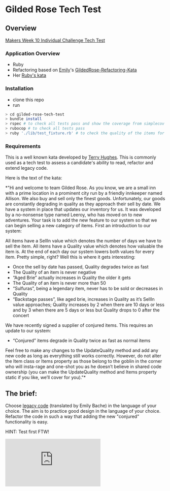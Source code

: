 # Gilded Rose Tech Test

## Overview

[Makers Week 10 Individual Challenge Tech Test](https://github.com/makersacademy/course/blob/master/individual_challenges/gilded_rose.md)

### Application Overview

- Ruby
- Refactoring based on [Emily](https://github.com/emilybache)'s [GildedRose-Refactoring-Kata](https://github.com/emilybache/GildedRose-Refactoring-Kata)
- Her [Ruby's kata](https://github.com/emilybache/GildedRose-Refactoring-Kata/tree/master/ruby)

### Installation

- clone this repo
- run

```bash
> cd gilded-rose-tech-test
> bundle install
> rspec # to check all tests pass and show the coverage from simplecov
> rubocop # to check all tests pass
> ruby './lib/test_fixture.rb' # to check the quality of the items for the next 15 days
```

### Requirements

This is a well known kata developed by [Terry Hughes](http://iamnotmyself.com/2011/02/13/refactor-this-the-gilded-rose-kata/). This is commonly used as a tech test to assess a candidate's ability to read, refactor and extend legacy code.

Here is the text of the kata:

\*"Hi and welcome to team Gilded Rose. As you know, we are a small inn with a prime location in a prominent city run by a friendly innkeeper named Allison. We also buy and sell only the finest goods. Unfortunately, our goods are constantly degrading in quality as they approach their sell by date. We have a system in place that updates our inventory for us. It was developed by a no-nonsense type named Leeroy, who has moved on to new adventures. Your task is to add the new feature to our system so that we can begin selling a new category of items. First an introduction to our system:

All items have a SellIn value which denotes the number of days we have to sell the item. All items have a Quality value which denotes how valuable the item is. At the end of each day our system lowers both values for every item. Pretty simple, right? Well this is where it gets interesting:

- Once the sell by date has passed, Quality degrades twice as fast
- The Quality of an item is never negative
- “Aged Brie” actually increases in Quality the older it gets
- The Quality of an item is never more than 50
- “Sulfuras”, being a legendary item, never has to be sold or decreases in Quality
- “Backstage passes”, like aged brie, increases in Quality as it’s SellIn value approaches; Quality increases by 2 when there are 10 days or less and by 3 when there are 5 days or less but Quality drops to 0 after the concert

We have recently signed a supplier of conjured items. This requires an update to our system:

- “Conjured” items degrade in Quality twice as fast as normal items

Feel free to make any changes to the UpdateQuality method and add any new code as long as everything still works correctly. However, do not alter the Item class or Items property as those belong to the goblin in the corner who will insta-rage and one-shot you as he doesn’t believe in shared code ownership (you can make the UpdateQuality method and Items property static if you like, we’ll cover for you)."\*

## The brief:

Choose [legacy code](https://github.com/emilybache/GildedRose-Refactoring-Kata) (translated by Emily Bache) in the language of your choice. The aim is to practice good design in the language of your choice. Refactor the code in such a way that adding the new "conjured" functionality is easy.

HINT: Test first FTW!

![Tracking pixel](https://githubanalytics.herokuapp.com/course/individual_challenges/gilded_rose.md)
